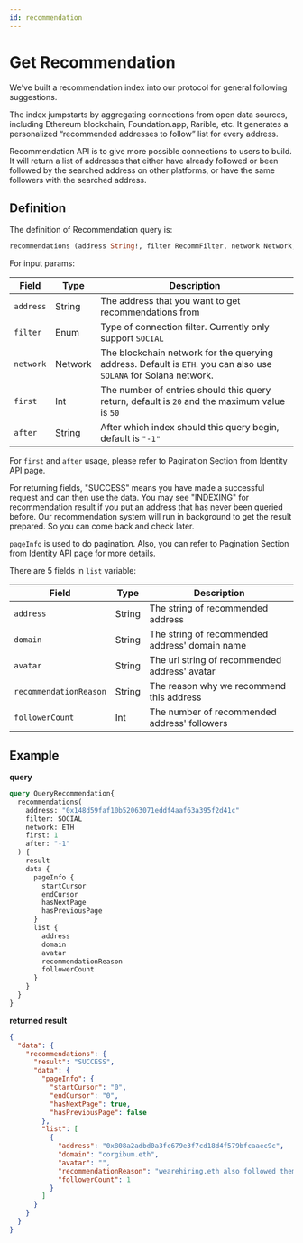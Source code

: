 ```yaml
---
id: recommendation
---
```


# Get Recommendation

We’ve built a recommendation index into our protocol for general following suggestions.

The index jumpstarts by aggregating connections from open data sources, including Ethereum blockchain, Foundation.app, Rarible, etc. It generates a personalized “recommended addresses to follow” list for every address. 

Recommendation API is to give more possible connections to users to build. It will return a list of addresses that either have already followed or been followed by the searched address on other platforms, or have the same followers with the searched address. 

## Definition

 The definition of Recommendation query is:

 ```graphql
recommendations (address String!, filter RecommFilter, network Network, first Int, after String) RecommendationResponse!
 ```

For input params:

| Field     | Type    | Description                                                                                                      |
|-----------|---------|------------------------------------------------------------------------------------------------------------------|
| `address` | String  | The address that you want to get recommendations from                                                            |
| `filter`  | Enum    | Type of connection filter. Currently only support `SOCIAL`                                                       |
| `network` | Network | The blockchain network for the querying address. Default is `ETH`. you can also use `SOLANA` for Solana network. |
| `first`   | Int     | The number of entries should this query return, default is `20` and the maximum value is `50`                    |
| `after`   | String  | After which index should this query begin, default is `"-1"`                                                     |

For `first` and `after` usage, please refer to Pagination Section from Identity API page.

For returning fields, "SUCCESS" means you have made a successful request and can then use the data. You may see "INDEXING" for recommendation result if you put an address that has never been queried before. Our recommendation system will run in background to get the result prepared. So you can come back and check later.

`pageInfo` is used to do pagination. Also, you can refer to Pagination Section from Identity API page for more details.

There are 5 fields in `list` variable:

| Field                  | Type   | Description                                    |
|------------------------|--------|------------------------------------------------|
| `address`              | String | The string of recommended address              |
| `domain`               | String | The string of recommended address' domain name |
| `avatar`               | String | The url string of recommended address' avatar  |
| `recommendationReason` | String | The reason why we recommend this address       |
| `followerCount`        | Int    | The number of recommended address' followers   |


## Example 
**query**

```graphql
query QueryRecommendation{
  recommendations(
    address: "0x148d59faf10b52063071eddf4aaf63a395f2d41c"
    filter: SOCIAL
    network: ETH
    first: 1
    after: "-1"
  ) {
    result
    data {
      pageInfo {
        startCursor
        endCursor
        hasNextPage
        hasPreviousPage
      }
      list {
        address
        domain
        avatar
        recommendationReason
        followerCount
      } 
    }
  }
}
```

**returned result**

```json
{
  "data": {
    "recommendations": {
      "result": "SUCCESS",
      "data": {
        "pageInfo": {
          "startCursor": "0",
          "endCursor": "0",
          "hasNextPage": true,
          "hasPreviousPage": false
        },
        "list": [
          {
            "address": "0x808a2adbd0a3fc679e3f7cd18d4f579bfcaaec9c",
            "domain": "corgibum.eth",
            "avatar": "",
            "recommendationReason": "wearehiring.eth also followed them",
            "followerCount": 1
          }
        ]
      }
    }
  }
}
```
